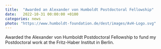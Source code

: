 ```yaml
---
title:  "Awarded an Alexander von Humboldt Postdoctoral Fellowship"
date:   2022-10-31 00:00:00 +0100
categories: news
photo: "https://www.humboldt-foundation.de/dest/images/AvH-Logo.svg"
---
```


Awarded the Alexander von Humboldt Postdoctoral Fellowship to fund my Postdoctoral work at the Fritz-Haber Institut in Berlin.
